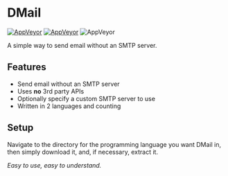 # DMail

[![AppVeyor](https://img.shields.io/badge/Licence-MIT-orange)](LICENSE)
[![AppVeyor](https://img.shields.io/badge/Version-v0.1-informational)](https://github.com/gyware/DMail)
![AppVeyor](https://img.shields.io/badge/Development-In_Progress-lightgreen)

A simple way to send email without an SMTP server.

## Features
* Send email without an SMTP server
* Uses **no** 3rd party APIs
* Optionally specify a custom SMTP server to use
* Written in 2 languages and counting

## Setup
Navigate to the directory for the programming language you want DMail in, then simply download it, and, if necessary, extract it.

*Easy to use, easy to understand.*
